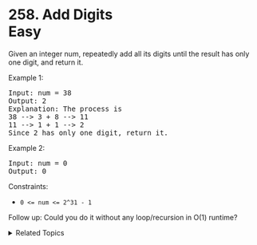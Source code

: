 # 258. Add Digits<br> Easy

Given an integer num, repeatedly add all its digits until the result has only one digit, and return it.

Example 1:

<pre>
Input: num = 38
Output: 2
Explanation: The process is
38 --> 3 + 8 --> 11
11 --> 1 + 1 --> 2 
Since 2 has only one digit, return it.
</pre>

Example 2:

<pre>
Input: num = 0
Output: 0
</pre>

Constraints:

- `0 <= num <= 2^31 - 1`
 
Follow up: Could you do it without any loop/recursion in O(1) runtime?

<details>

<summary> Related Topics </summary>

-   `Math`

</details>